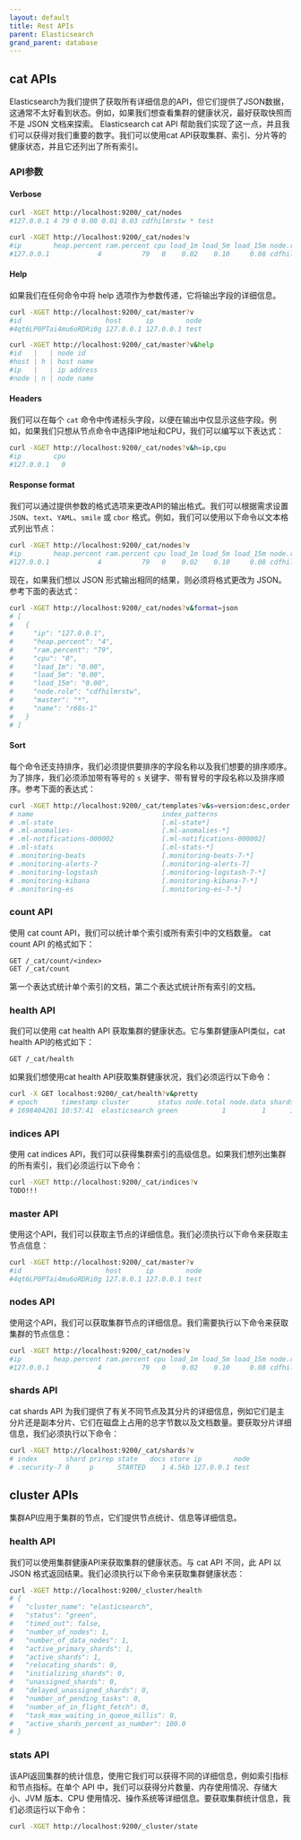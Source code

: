```yaml
---
layout: default
title: Rest APIs
parent: Elasticsearch
grand_parent: database
---
```


## cat APIs

Elasticsearch为我们提供了获取所有详细信息的API，但它们提供了JSON数据，这通常不太好看到状态。例如，如果我们想查看集群的健康状况，最好获取快照而不是 JSON 文档来探索。 Elasticsearch cat API 帮助我们实现了这一点，并且我们可以获得对我们重要的数字。我们可以使用cat API获取集群、索引、分片等的健康状态，并且它还列出了所有索引。

### API参数

#### Verbose

```sh
curl -XGET http://localhost:9200/_cat/nodes
#127.0.0.1 4 79 0 0.00 0.01 0.03 cdfhilmrstw * test
```

```sh
curl -XGET http://localhost:9200/_cat/nodes?v
#ip        heap.percent ram.percent cpu load_1m load_5m load_15m node.role   master name
#127.0.0.1            4          79   0    0.02    0.10     0.08 cdfhilmrstw *      test
```

#### Help

如果我们在任何命令中将 help 选项作为参数传递，它将输出字段的详细信息。

```sh
curl -XGET http://localhost:9200/_cat/master?v
#id                     host      ip        node
#4qt6LP0PTai4mu6oRDRi0g 127.0.0.1 127.0.0.1 test
```

```sh
curl -XGET http://localhost:9200/_cat/master?v&help
#id   |   | node id
#host | h | host name
#ip   |   | ip address
#node | n | node name
```

#### Headers

我们可以在每个 `cat` 命令中传递标头字段，以便在输出中仅显示这些字段。例如，如果我们只想从节点命令中选择IP地址和CPU，我们可以编写以下表达式：

```sh
curl -XGET http://localhost:9200/_cat/nodes?v&h=ip,cpu
#ip        cpu
#127.0.0.1   0
```

#### Response format

我们可以通过提供参数的格式选项来更改API的输出格式。我们可以根据需求设置 `JSON`、`text`、`YAML`、`smile` 或 `cbor` 格式。例如，我们可以使用以下命令以文本格式列出节点：

```sh
curl -XGET http://localhost:9200/_cat/nodes?v
#ip        heap.percent ram.percent cpu load_1m load_5m load_15m node.role   master name
#127.0.0.1            4          79   0    0.02    0.10     0.08 cdfhilmrstw *      test
```

现在，如果我们想以 JSON 形式输出相同的结果，则必须将格式更改为 JSON。参考下面的表达式：

```sh
curl -XGET http://localhost:9200/_cat/nodes?v&format=json
# [
#   {
#     "ip": "127.0.0.1",
#     "heap.percent": "4",
#     "ram.percent": "79",
#     "cpu": "0",
#     "load_1m": "0.00",
#     "load_5m": "0.00",
#     "load_15m": "0.00",
#     "node.role": "cdfhilmrstw",
#     "master": "*",
#     "name": "r68s-1"
#   }
# ]
```

#### Sort

每个命令还支持排序，我们必须提供要排序的字段名称以及我们想要的排序顺序。为了排序，我们必须添加带有等号的 `s` 关键字、带有冒号的字段名称以及排序顺序。参考下面的表达式：

```sh
curl -XGET http://localhost:9200/_cat/templates?v&s=version:desc,order
# name                                index_patterns                     order      version composed_of
# .ml-state                           [.ml-state*]                       2147483647 8100499 []
# .ml-anomalies-                      [.ml-anomalies-*]                  2147483647 8100499 []
# .ml-notifications-000002            [.ml-notifications-000002]         2147483647 8100499 []
# .ml-stats                           [.ml-stats-*]                      2147483647 8100499 []
# .monitoring-beats                   [.monitoring-beats-7-*]            0          8080099
# .monitoring-alerts-7                [.monitoring-alerts-7]             0          8080099
# .monitoring-logstash                [.monitoring-logstash-7-*]         0          8080099
# .monitoring-kibana                  [.monitoring-kibana-7-*]           0          8080099
# .monitoring-es                      [.monitoring-es-7-*]               0          8080099
```

### count API

使用 cat count API，我们可以统计单个索引或所有索引中的文档数量。 cat count API 的格式如下：

```
GET /_cat/count/<index>
GET /_cat/count
```

第一个表达式统计单个索引的文档，第二个表达式统计所有索引的文档。

### health API

我们可以使用 cat health API 获取集群的健康状态。它与集群健康API类似，cat health API的格式如下：

```
GET /_cat/health
```

如果我们想使用cat health API获取集群健康状况，我们必须运行以下命令：

```sh
curl -X GET localhost:9200/_cat/health?v&pretty
# epoch      timestamp cluster       status node.total node.data shards pri relo init unassign pending_tasks max_task_wait_time active_shards_percent
# 1698404261 10:57:41  elasticsearch green           1         1      1   1    0    0        0             0                  -                100.0%
```

### indices API

使用 cat indices API，我们可以获得集群索引的高级信息。如果我们想列出集群的所有索引，我们必须运行以下命令：

```sh
curl -XGET http://localhost:9200/_cat/indices?v
TODO!!!
```

### master API

使用这个API，我们可以获取主节点的详细信息。我们必须执行以下命令来获取主节点信息：

```sh
curl -XGET http://localhost:9200/_cat/master?v
#id                     host      ip        node
#4qt6LP0PTai4mu6oRDRi0g 127.0.0.1 127.0.0.1 test
```

### nodes API

使用这个API，我们可以获取集群节点的详细信息。我们需要执行以下命令来获取集群的节点信息：

```sh
curl -XGET http://localhost:9200/_cat/nodes?v
#ip        heap.percent ram.percent cpu load_1m load_5m load_15m node.role   master name
#127.0.0.1            4          79   0    0.02    0.10     0.08 cdfhilmrstw *      test
```

### shards API

cat shards API 为我们提供了有关不同节点及其分片的详细信息，例如它们是主分片还是副本分片、它们在磁盘上占用的总字节数以及文档数量。要获取分片详细信息，我们必须执行以下命令：

```sh
curl -XGET http://localhost:9200/_cat/shards?v
# index       shard prirep state   docs store ip        node
# .security-7 0     p      STARTED    1 4.5kb 127.0.0.1 test
```

## cluster APIs

集群API应用于集群的节点，它们提供节点统计、信息等详细信息。

### health API

我们可以使用集群健康API来获取集群的健康状态。与 cat API 不同，此 API 以 JSON 格式返回结果。我们必须执行以下命令来获取集群健康状态：

```sh
curl -XGET http://localhost:9200/_cluster/health
# {
#   "cluster_name": "elasticsearch",
#   "status": "green",
#   "timed_out": false,
#   "number_of_nodes": 1,
#   "number_of_data_nodes": 1,
#   "active_primary_shards": 1,
#   "active_shards": 1,
#   "relocating_shards": 0,
#   "initializing_shards": 0,
#   "unassigned_shards": 0,
#   "delayed_unassigned_shards": 0,
#   "number_of_pending_tasks": 0,
#   "number_of_in_flight_fetch": 0,
#   "task_max_waiting_in_queue_millis": 0,
#   "active_shards_percent_as_number": 100.0
# }
```

### stats API

该API返回集群的统计信息，使用它我们可以获得不同的详细信息，例如索引指标和节点指标。在单个 API 中，我们可以获得分片数量、内存使用情况、存储大小、JVM 版本、CPU 使用情况、操作系统等详细信息。要获取集群统计信息，我们必须运行以下命令：

```sh
curl -XGET http://localhost:9200/_cluster/state
```


